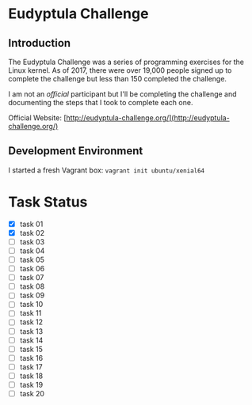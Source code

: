 # Eudyptula Challenge

## Introduction
The Eudyptula Challenge was a series of programming exercises for the Linux kernel. As of 2017, there were over 19,000 people signed up to complete the challenge but less than 150 completed the challenge.

I am not an *official* participant but I'll be completing the challenge and documenting the steps that I took to complete each one.

Official Website: [http://eudyptula-challenge.org/](http://eudyptula-challenge.org/)

## Development Environment

I started a fresh Vagrant box: `vagrant init ubuntu/xenial64`

Task Status
======

- [x] task 01
- [x] task 02
- [ ] task 03
- [ ] task 04
- [ ] task 05
- [ ] task 06
- [ ] task 07
- [ ] task 08
- [ ] task 09
- [ ] task 10
- [ ] task 11
- [ ] task 12
- [ ] task 13
- [ ] task 14
- [ ] task 15
- [ ] task 16
- [ ] task 17
- [ ] task 18
- [ ] task 19
- [ ] task 20